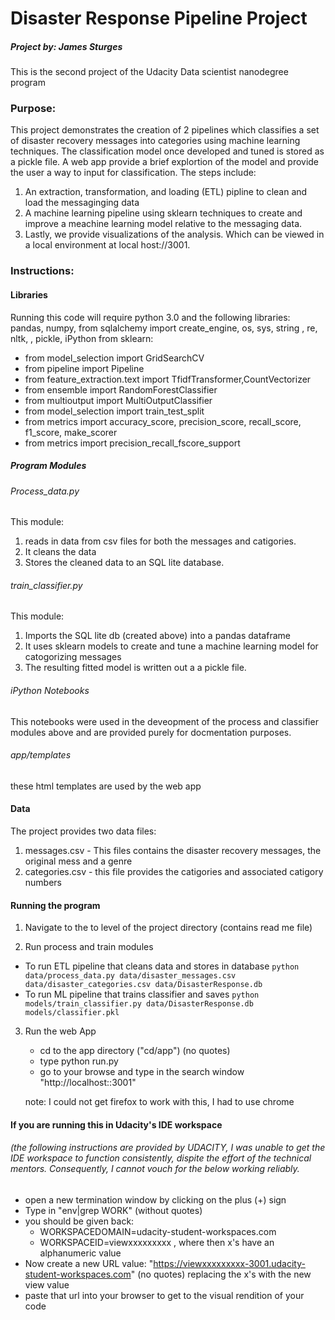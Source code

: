 # Disaster Response Pipeline Project

##### Project by: James Sturges
This is the second project of the Udacity Data scientist nanodegree program

### Purpose:
This project demonstrates the creation of  2 pipelines which classifies a set of disaster recovery messages into categories using machine learning techniques. The classification model once developed and tuned is stored as a pickle file. A web app provide a brief explortion of the model and provide the user a way to input for classification.
The steps include:
1. An extraction, transformation, and loading (ETL) pipline to clean and load the messaginging data
2. A machine learning pipeline using sklearn techniques to create and improve a meachine learning model relative to the messaging data.
3. Lastly, we provide visualizations of the analysis. Which can be viewed in a local environment at local host://3001.


### Instructions:

#### Libraries
Running this code will require python 3.0 and the following libraries:
pandas, numpy, from sqlalchemy import create_engine, os,  sys, string , re, nltk,
, pickle, iPython
from sklearn: 
* from model_selection import GridSearchCV
* from pipeline import Pipeline
* from feature_extraction.text import TfidfTransformer,CountVectorizer
* from ensemble import RandomForestClassifier
* from multioutput import MultiOutputClassifier 
* from model_selection import train_test_split
* from metrics import accuracy_score, precision_score, recall_score, f1_score, make_scorer
* from metrics import precision_recall_fscore_support

##### Program Modules

###### Process_data.py
This module:
1. reads in data from csv files for both the messages and catigories.
2. It cleans the data
3. Stores the cleaned data to an SQL lite database.

###### train_classifier.py
This module:
1. Imports the SQL lite db (created above) into a pandas dataframe
2. It uses sklearn models to create and tune a machine learning model for catogorizing messages
3. The resulting fitted model is written out a a pickle file.

###### iPython Notebooks
This notebooks were used in the deveopment of the process and classifier modules above and are provided purely for docmentation purposes.

###### app/templates
these html templates are used by the web app


#### Data
The project provides two data files:
1.  messages.csv - This files contains the disaster recovery messages, the original mess and a genre
2.  categories.csv - this file provides the catigories and associated catigory numbers

#### Running the program

1. Navigate to the to level of the project directory (contains read me file)

2. Run process and train modules
*  To run ETL pipeline that cleans data and stores in database
        `python data/process_data.py data/disaster_messages.csv data/disaster_categories.csv data/DisasterResponse.db`
* To run ML pipeline that trains classifier and saves
        `python models/train_classifier.py data/DisasterResponse.db models/classifier.pkl`

3. Run the web App
    * cd to the app directory ("cd/app") (no quotes)
    * type python run.py
    * go to your browse and type in the search window "http://localhost::3001"
    
    note: I could not get firefox to work with this, I had to use chrome
    


#### If you are running this in Udacity's IDE workspace 
###### (the following instructions are provided by UDACITY, I was unable to get the IDE workspace to function consistently, dispite the effort of the technical mentors. Consequently, I cannot vouch for the below working reliably.


* open a new termination window by clicking on the plus (+) sign
* Type in "env|grep WORK" (without quotes)
* you should be given back:
  + WORKSPACEDOMAIN=udacity-student-workspaces.com
  + WORKSPACEID=viewxxxxxxxxx , where then x's have an alphanumeric value
* Now create a new URL value: "https://viewxxxxxxxxx-3001.udacity-student-workspaces.com" (no quotes) replacing the x's with the new view value
* paste that url into your browser to get to the visual rendition of your code


